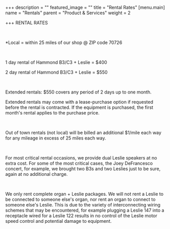 +++
description = ""
featured_image = ""
title = "Rental Rates"
[menu.main]
name = "Rentals"
parent = "Product & Services"
weight = 2

+++
RENTAL RATES

​

\*Local = within 25 miles of our shop @ ZIP code 70726

​

1 day rental of Hammond B3/C3 + Leslie = $400

2 day rental of Hammond B3/C3 + Leslie = $550

​

Extended rentals: $550 covers any period of 2 days up to one month.

Extended rentals may come with a lease-purchase option if requested before the rental is contracted. If the equipment is purchased, the first month's rental applies to the purchase price.

​

Out of town rentals (not local) will be billed an additional $1/mile each way for any mileage in excess of 25 miles each way.

​

For most critical rental occasions, we provide dual Leslie speakers at no extra cost. For some of the most critical cases, the Joey DeFrancesco concert, for example, we brought two B3s and two Leslies just to be sure, again at no additional charge.

​

We only rent complete organ + Leslie packages. We will not rent a Leslie to be connected to someone else's organ, nor rent an organ to connect to someone else's Leslie. This is due to the variety of interconnecting wiring schemes that may be encountered, for example plugging a Leslie 147 into a receptacle wired for a Leslie 122 results in no control of the Leslie motor speed control and potential damage to equipment.
